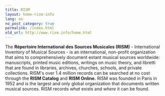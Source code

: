 ```yaml
---
title: RISM
layout: home-rism-info
lang: en
no_post_category: true
permalink: /index.html
old_url: http://www.rism.info/home.html
---
```


The **Répertoire International des Sources Musicales (RISM)** - International Inventory of Musical Sources - is an international, non-profit organization that aims to comprehensively document extant musical sources worldwide: manuscripts, printed music editions, writings on music theory, and libretti that are found in libraries, archives, churches, schools, and private collections. RISM's over 1.4 million records can be searched at no cost through the **RISM Catalog** and **RISM Online.** RISM was founded in Paris in 1952 and is the largest and only global organization that documents written musical sources. RISM records _what_ exists and _where_ it can be found.
